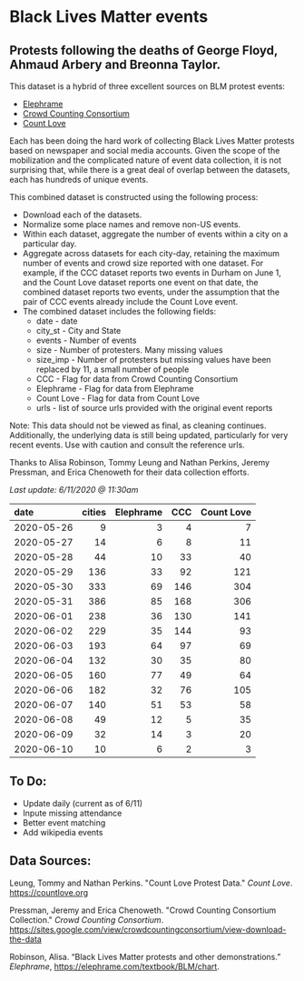 # Black Lives Matter events
## Protests following the deaths of George Floyd, Ahmaud Arbery and Breonna Taylor.


This dataset is a hybrid of three excellent sources on BLM protest events:   
* [Elephrame](https://elephrame.com/textbook/BLM/chart)   
* [Crowd Counting Consortium](https://sites.google.com/view/crowdcountingconsortium/view-download-the-data?authuser=0)  
* [Count Love](https://countlove.org)

Each has been doing the hard work of collecting Black Lives Matter protests based on newspaper and social media accounts. Given the scope of the mobilization and the complicated nature of event data collection, it is not surprising that, while there is a great deal of overlap between the datasets, each has hundreds of unique events.

This combined dataset is constructed using the following process:   
* Download each of the datasets.     
* Normalize some place names and remove non-US events.   
* Within each dataset, aggregate the number of events within a city on a particular day.   
* Aggregate across datasets for each city-day, retaining the maximum number of events and crowd size reported with one dataset. For example, if the CCC dataset reports two events in Durham on June 1, and the Count Love dataset reports one event on that date, the combined dataset reports two events, under the assumption that the pair of CCC events already include the  Count Love event.   
* The combined dataset includes the following fields:   
   * date - date    
   * city_st - City and State    
   * events - Number of events   
   * size - Number of protesters. Many missing values   
   * size_imp - Number of protesters but missing values have been replaced by 11, a small number of people   
   * CCC - Flag for data from Crowd Counting Consortium   
   * Elephrame - Flag for data from Elephrame   
   * Count Love    - Flag for data from Count Love    
   * urls - list of source urls provided with the original event reports   

Note: This data should not be viewed as final, as cleaning continues. Additionally, the underlying data is still being updated, particularly for very recent events. Use with caution and consult the reference urls.

Thanks to Alisa Robinson,  Tommy Leung and Nathan Perkins, Jeremy Pressman, and Erica Chenoweth for their data collection efforts.

_Last update: 6/11/2020 @ 11:30am_

| date       |   cities |   Elephrame |   CCC |   Count Love |
|:-----------|---------:|------------:|------:|-------------:|
| 2020-05-26 |        9 |           3 |     4 |            7 |
| 2020-05-27 |       14 |           6 |     8 |           11 |
| 2020-05-28 |       44 |          10 |    33 |           40 |
| 2020-05-29 |      136 |          33 |    92 |          121 |
| 2020-05-30 |      333 |          69 |   146 |          304 |
| 2020-05-31 |      386 |          85 |   168 |          306 |
| 2020-06-01 |      238 |          36 |   130 |          141 |
| 2020-06-02 |      229 |          35 |   144 |           93 |
| 2020-06-03 |      193 |          64 |    97 |           69 |
| 2020-06-04 |      132 |          30 |    35 |           80 |
| 2020-06-05 |      160 |          77 |    49 |           64 |
| 2020-06-06 |      182 |          32 |    76 |          105 |
| 2020-06-07 |      140 |          51 |    53 |           58 |
| 2020-06-08 |       49 |          12 |     5 |           35 |
| 2020-06-09 |       32 |          14 |     3 |           20 |
| 2020-06-10 |       10 |           6 |     2 |            3 |

## To Do:
* Update daily (current as of 6/11)
* Inpute missing attendance
* Better event matching
* Add wikipedia events


## Data Sources:
Leung, Tommy and Nathan Perkins. "Count Love Protest Data." *Count Love*. https://countlove.org

Pressman, Jeremy and Erica Chenoweth. "Crowd Counting Consortium Collection." *Crowd Counting Consortium*. https://sites.google.com/view/crowdcountingconsortium/view-download-the-data

Robinson, Alisa. “Black Lives Matter protests and other demonstrations.” *Elephrame*, https://elephrame.com/textbook/BLM/chart.
